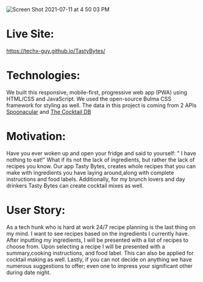 






![Screen Shot 2021-07-11 at 4 50 03 PM](https://user-images.githubusercontent.com/85806673/125209702-b0770b80-e268-11eb-86a9-0aeeb9f1c91b.jpg)








# Live Site:
https://techx-guy.github.io/TastyBytes/

# Technologies:
We built this responsive, mobile-first, progressive web app (PWA) using HTML/CSS and JavaScript. We used the open-source Bulma CSS framework for styling as well. The data in this project is coming from 2 APIs [Spoonacular](https://rapidapi.com/spoonacular/api/recipe-food-nutrition/) and [The Cocktail DB](https://rapidapi.com/thecocktaildb/api/the-cocktail-db/)


# Motivation:
Have you ever woken up and open your fridge and said to yourself: " I have nothing to eat!" What if its not the lack of ingredients, but rather the lack of recipes you know. Our app Tasty Bytes, creates whole recipes that you can make with ingredients you have laying around,along with complete instructions and food labels. Additionally, for my brunch lovers and day drinkers Tasty Bytes can create cocktail mixes as well.

# User Story:
As a tech hunk who is hard at work 24/7 recipe planning is the last thing on my mind. I want to see recipes based on the ingredients I currently have. After inputting my ingredients, I will be presented with a list of recipes to choose from. Upon selecting a recipe I will be presented with a summary,cooking instructions, and food label. This can also be applied for cocktail making as well. Lastly, if you can not decide on anything we have numerous suggestions to offer; even one to impress your significant other during date night.
